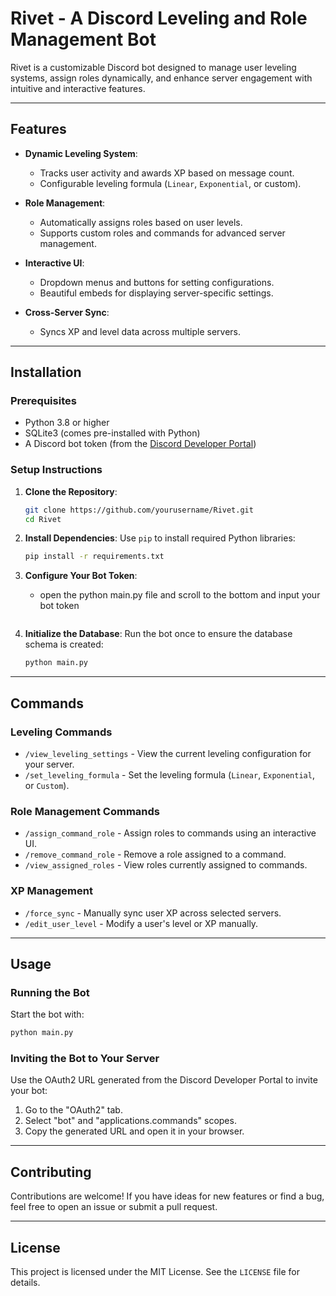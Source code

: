# Rivet - A Discord Leveling and Role Management Bot

Rivet is a customizable Discord bot designed to manage user leveling systems, assign roles dynamically, and enhance server engagement with intuitive and interactive features.

---

## Features

- **Dynamic Leveling System**:
  - Tracks user activity and awards XP based on message count.
  - Configurable leveling formula (`Linear`, `Exponential`, or custom).

- **Role Management**:
  - Automatically assigns roles based on user levels.
  - Supports custom roles and commands for advanced server management.

- **Interactive UI**:
  - Dropdown menus and buttons for setting configurations.
  - Beautiful embeds for displaying server-specific settings.

- **Cross-Server Sync**:
  - Syncs XP and level data across multiple servers.

---

## Installation

### Prerequisites

- Python 3.8 or higher
- SQLite3 (comes pre-installed with Python)
- A Discord bot token (from the [Discord Developer Portal](https://discord.com/developers/applications))

### Setup Instructions

1. **Clone the Repository**:
   ```bash
   git clone https://github.com/yourusername/Rivet.git
   cd Rivet
   ```

2. **Install Dependencies**:
   Use `pip` to install required Python libraries:
   ```bash
   pip install -r requirements.txt
   ```

3. **Configure Your Bot Token**:
   - open the python main.py file and scroll to the bottom and input your bot token
     ```

4. **Initialize the Database**:
   Run the bot once to ensure the database schema is created:
   ```bash
   python main.py
   ```

---

## Commands

### **Leveling Commands**
- `/view_leveling_settings` - View the current leveling configuration for your server.
- `/set_leveling_formula` - Set the leveling formula (`Linear`, `Exponential`, or `Custom`).

### **Role Management Commands**
- `/assign_command_role` - Assign roles to commands using an interactive UI.
- `/remove_command_role` - Remove a role assigned to a command.
- `/view_assigned_roles` - View roles currently assigned to commands.

### **XP Management**
- `/force_sync` - Manually sync user XP across selected servers.
- `/edit_user_level` - Modify a user's level or XP manually.

---

## Usage

### Running the Bot
Start the bot with:
```bash
python main.py
```

### Inviting the Bot to Your Server
Use the OAuth2 URL generated from the Discord Developer Portal to invite your bot:
1. Go to the "OAuth2" tab.
2. Select "bot" and "applications.commands" scopes.
3. Copy the generated URL and open it in your browser.

---

## Contributing

Contributions are welcome! If you have ideas for new features or find a bug, feel free to open an issue or submit a pull request.

---

## License

This project is licensed under the MIT License. See the `LICENSE` file for details.
